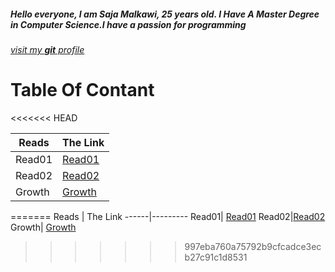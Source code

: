 
##### Hello everyone, I am Saja Malkawi, 25 years old. I Have A Master Degree in Computer Science.I have a passion for programming
[*visit my **git** profile*](https://github.com/saja123321)

# Table Of Contant
<<<<<<< HEAD

| Reads  | The Link  
|---|---|
| Read01| [Read01](https://saja123321.github.io/reading-notes/Read01)  |
| Read02|[Read02](https://saja123321.github.io/reading-notes/Read02)   |
|   Growth| [Growth](https://saja123321.github.io/reading-notes/growthMindset)  |
=======
Reads | The Link
------|---------
Read01| [Read01](https://saja123321.github.io/reading-notes/Read01)
Read02|[Read02](https://saja123321.github.io/reading-notes/read02)
Growth| [Growth](https://saja123321.github.io/reading-notes/growthMindset)
>>>>>>> 997eba760a75792b9cfcadce3ecb27c91c1d8531
